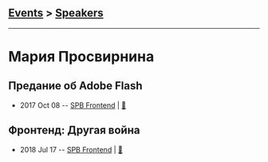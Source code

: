 ## [Events](../README.md) > [Speakers](../speakers.md)
---

# Мария Просвирнина

## Предание об Adobe Flash
- 2017 Oct 08 -- [SPB Frontend](https://www.youtube.com/watch?v=STxBvk98mf8)  | [:notebook:](https://goo.gl/BGGTix)  
## Фронтенд: Другая война
- 2018 Jul 17 -- [SPB Frontend](https://youtu.be/HHuRlxVX77o?t=41m6s)  | [:notebook:](http://amp.gs/79Ts)  

